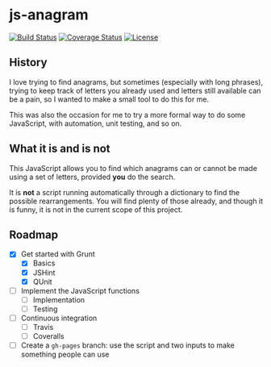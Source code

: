# js-anagram

[![Build Status][1]][2]
[![Coverage Status][3]][4]
[![License][5]][6]

<!---
[![Go and play][7]][8]
--->

## History

I love trying to find anagrams, but sometimes (especially with long phrases), trying to keep track
of letters you already used and letters still available can be a pain, so I wanted to make a small
tool to do this for me.

This was also the occasion for me to try a more formal way to do some JavaScript, with automation,
unit testing, and so on.

## What it is and is not

This JavaScript allows you to find which anagrams can or cannot be made using a set of letters,
provided **you** do the search.

It is **not** a script running automatically through a dictionary to find the possible
rearrangements. You will find plenty of those already, and though it is funny, it is not in the
current scope of this project.

## Roadmap

* [x] Get started with Grunt
  * [x] Basics
  * [x] JSHint
  * [x] QUnit
* [ ] Implement the JavaScript functions
  * [ ] Implementation
  * [ ] Testing
* [ ] Continuous integration
  * [ ] Travis
  * [ ] Coveralls
* [ ] Create a ``gh-pages`` branch: use the script and two inputs to make something people can use

[1]: http://img.shields.io/travis/cyChop/js-anagram/master.svg
[2]: https://travis-ci.org/cyChop/js-anagram
[3]: http://img.shields.io/coveralls/cyChop/js-anagram/master.svg
[4]: https://coveralls.io/r/cyChop/js-anagram?branch=master
[5]: https://img.shields.io/badge/license-ISC-blue.svg
[6]: http://www.isc.org/downloads/software-support-policy/isc-license/

<!---
[7]: https://img.shields.io/badge/Go_and_play-%E2%96%BA-brightgreen.svg
[8]: http://cychop.github.io/js-anagram
--->
